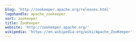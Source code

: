 ```yaml
---
blog: 'http://zookeeper.apache.org/releases.html'
logohandle: apache_zookeeper
sort: zookeeper
title: ZooKeeper
website: 'http://zookeeper.apache.org/'
wikipedia: 'https://en.wikipedia.org/wiki/Apache_ZooKeeper'
---
```

